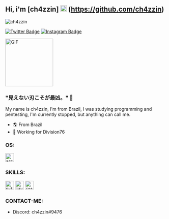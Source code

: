 ## Hi, i'm [ch4zzin] <img src="https://images.emojiterra.com/twitter/v13.0/128px/1f1e7-1f1f7.png" height="20px" width="20px"/> (https://github.com/ch4zzin)

<p align="left"> <img src="https://komarev.com/ghpvc/?username=ch4zzin&label=Profile%20views&color=323232&style=flat-square" alt="ch4zzin" /> </p>

[![Twitter Badge](https://img.shields.io/badge/-Twitter-00acee?style=flat-square&logo=Twitter&logoColor=white)](https://twitter.com/ch4zzin)
[![Instagram Badge](https://img.shields.io/badge/-Instagram-e4405f?style=flat-square&logo=Instagram&logoColor=white)](https://instagram.com/bryan_4kl)

<img src="https://images-wixmp-ed30a86b8c4ca887773594c2.wixmp.com/f/9897b0ec-2977-4736-85cf-aa486ed12410/d1kp6gp-a9e64437-46b5-415b-b88e-cb9808c862bc.gif?token=eyJ0eXAiOiJKV1QiLCJhbGciOiJIUzI1NiJ9.eyJzdWIiOiJ1cm46YXBwOjdlMGQxODg5ODIyNjQzNzNhNWYwZDQxNWVhMGQyNmUwIiwiaXNzIjoidXJuOmFwcDo3ZTBkMTg4OTgyMjY0MzczYTVmMGQ0MTVlYTBkMjZlMCIsIm9iaiI6W1t7InBhdGgiOiJcL2ZcLzk4OTdiMGVjLTI5NzctNDczNi04NWNmLWFhNDg2ZWQxMjQxMFwvZDFrcDZncC1hOWU2NDQzNy00NmI1LTQxNWItYjg4ZS1jYjk4MDhjODYyYmMuZ2lmIn1dXSwiYXVkIjpbInVybjpzZXJ2aWNlOmZpbGUuZG93bmxvYWQiXX0.D8G6A_kwdfioiyr7EtCM_tM3bjxn6XqUZK2x3MDq2cM" alt= "GIF" width="150" height="150">

### "見えない刃こそが最凶。" 🧠 

My name is ch4zzin, I'm from Brazil, I was studying programming and pentesting, I'm currently stopped, but anything can call me.

- 🌎 From Brazil
- 🧪 Working for Division76

### OS:
<code><img height="27" src="https://img.shields.io/badge/Arch_Linux-1793D1?style=for-the-badge&logo=arch-linux&logoColor=white" alt="arch-linux"></code>

### SKILLS:

<code><img height="27" src="https://img.shields.io/badge/Python-3776AB?style=for-the-badge&logo=python&logoColor=white" alt="python"></code>
<code><img height="27" src="https://img.shields.io/badge/JavaScript-F7DF1E?style=for-the-badge&logo=javascript&logoColor=black" alt="javascript"></code>
<code><img height="27" src="https://img.shields.io/badge/C%2B%2B-00599C?style=for-the-badge&logo=c%2B%2B&logoColor=white" alt="c++"></code>

### CONTACT-ME:

- Discord: ch4zzin#9476

<!--
<code><img height="25" src="https://raw.githubusercontent.com/github/explore/80688e429a7d4ef2fca1e82350fe8e3517d3494d/topics/sass/sass.png" alt="sass"></code>
-->

#

<div align="center">

</div>
 
<!--
**SystemsFrozen/SystemsFrozen** is a ✨ _special_ ✨ repository because its `README.md` (this file) appears on your GitHub profile.


<!--
**ch4zzin/ch4zzin** is a ✨ _special_ ✨ repository because its `README.md` (this file) appears on your GitHub profile.
-->
